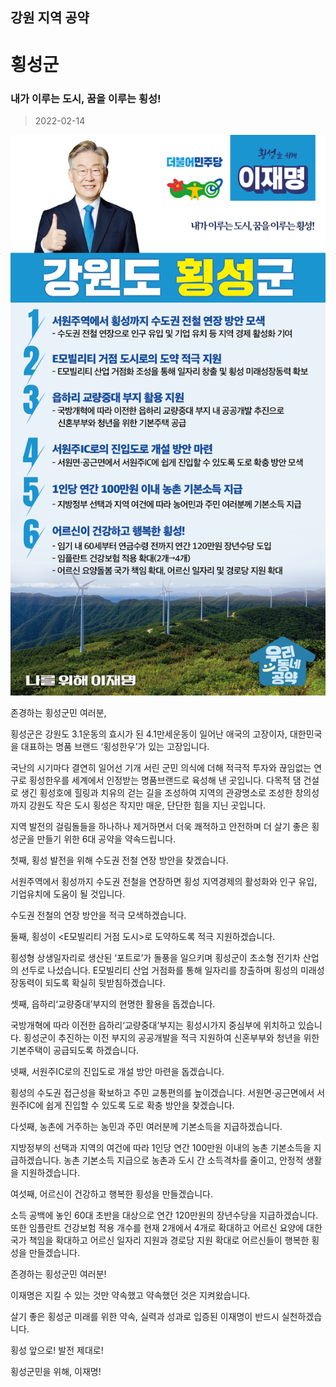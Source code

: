## 강원 지역 공약

# 횡성군

### 내가 이루는 도시, 꿈을 이루는 횡성!
> 2022-02-14

![횡성군 지역공약](./005_010_018.png)

존경하는 횡성군민 여러분,

 

횡성군은 강원도 3.1운동의 효시가 된 4.1만세운동이 일어난 애국의 고장이자, 대한민국을 대표하는 명품 브랜드 ‘횡성한우’가 있는 고장입니다.

 

국난의 시기마다 결연히 일어선 기개 서린 군민 의식에 더해 적극적 투자와 끊임없는 연구로 횡성한우를 세계에서 인정받는 명품브랜드로 육성해 낸 곳입니다. 다목적 댐 건설로 생긴 횡성호에 힐링과 치유의 걷는 길을 조성하여 지역의 관광명소로 조성한 창의성까지 강원도 작은 도시 횡성은 작지만 매운, 단단한 힘을 지닌 곳입니다. 

 

지역 발전의 걸림돌들을 하나하나 제거하면서 더욱 쾌적하고 안전하며 더 살기 좋은 횡성군을 만들기 위한 6대 공약을 약속드립니다.

 

첫째, 횡성 발전을 위해 수도권 전철 연장 방안을 찾겠습니다.

서원주역에서 횡성까지 수도권 전철을 연장하면 횡성 지역경제의 활성화와 인구 유입, 기업유치에 도움이 될 것입니다.

수도권 전철의 연장 방안을 적극 모색하겠습니다.

 

둘째, 횡성이 <E모빌리티 거점 도시>로 도약하도록 적극 지원하겠습니다.

횡성형 상생일자리로 생산된 ‘포트로’가 돌풍을 일으키며 횡성군이 초소형 전기차 산업의 선두로 나섰습니다. E모빌리티 산업 거점화를 통해 일자리를 창출하며 횡성의 미래성장동력이 되도록 확실히 뒷받침하겠습니다.

 

셋째, 읍하리‘교량중대’부지의 현명한 활용을 돕겠습니다.

국방개혁에 따라 이전한 읍하리‘교량중대’부지는 횡성시가지 중심부에 위치하고 있습니다. 횡성군이 추진하는 이전 부지의 공공개발을 적극 지원하여 신혼부부와 청년을 위한 기본주택이 공급되도록 하겠습니다.

 

넷째, 서원주IC로의 진입도로 개설 방안 마련을 돕겠습니다.

횡성의 수도권 접근성을 확보하고 주민 교통편의를 높이겠습니다. 서원면·공근면에서 서원주IC에 쉽게 진입할 수 있도록 도로 확충 방안을 찾겠습니다.

 

다섯째, 농촌에 거주하는 농민과 주민 여러분께 기본소득을 지급하겠습니다. 

지방정부의 선택과 지역의 여건에 따라 1인당 연간 100만원 이내의 농촌 기본소득을 지급하겠습니다. 농촌 기본소득 지급으로 농촌과 도시 간 소득격차를 줄이고, 안정적 생활을 지원하겠습니다. 

 

여섯째, 어르신이 건강하고 행복한 횡성을 만들겠습니다. 

소득 공백에 놓인 60대 초반을 대상으로 연간 120만원의 장년수당을 지급하겠습니다. 또한 임플란트 건강보험 적용 개수를 현재 2개에서 4개로 확대하고 어르신 요양에 대한 국가 책임을 확대하고 어르신 일자리 지원과 경로당 지원 확대로 어르신들이 행복한 횡성을 만들겠습니다.

 

 

 

존경하는 횡성군민 여러분!

 

이재명은 지킬 수 있는 것만 약속했고 약속했던 것은 지켜왔습니다.

살기 좋은 횡성군 미래를 위한 약속, 실력과 성과로 입증된 이재명이 반드시 실천하겠습니다.

 

횡성 앞으로! 발전 제대로! 

횡성군민을 위해, 이재명!